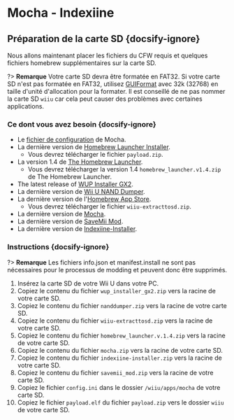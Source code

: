 # Mocha - Indexiine

## Préparation de la carte SD {docsify-ignore}

Nous allons maintenant placer les fichiers du CFW requis et quelques fichiers homebrew supplémentaires sur la carte SD.

?> **Remarque** Votre carte SD devra être formatée en FAT32. Si votre carte SD n'est pas formatée en FAT32, utilisez [GUIFormat](https://web.archive.org/web/20200930150014/http://www.ridgecrop.demon.co.uk/guiformat.exe) avec 32k (32768) en taille d'unité d'allocation pour la formater. Il est conseillé de ne pas nommer la carte SD `wiiu` car cela peut causer des problèmes avec certaines applications.

### Ce dont vous avez besoin {docsify-ignore}

- Le <a href="docs/files/config.ini" download>fichier de configuration</a> de Mocha.
- La dernière version de [Homebrew Launcher Installer](https://github.com/wiiu-env/homebrew_launcher_installer/releases/latest).
  - Vous devrez télécharger le fichier `payload.zip`.
- La version 1.4 de [The Homebrew Launcher](https://github.com/dimok789/homebrew_launcher/releases/tag/1.4).
  - Vous devrez télécharger la version 1.4 `homebrew_launcher.v1.4.zip` de The Homebrew Launcher.
- The latest release of [WUP Installer GX2](https://wiiubru.com/appstore/zips/wup_installer_gx2.zip).
- La dernière version de [Wii U NAND Dumper](https://github.com/koolkdev/wiiu-nanddumper/releases/latest).
- La dernière version de l'[Homebrew App Store](https://github.com/vgmoose/hbas/releases/latest).
  - Vous devrez télécharger le fichier `wiiu-extracttosd.zip`.
- La dernière version de [Mocha](https://www.wiiubru.com/appstore/zips/mocha.zip).
- La dernière version de <a href="docs/files/SaveMii_Mod.zip" download>SaveMii Mod</a>.
- La dernière version de [Indexiine-Installer](https://github.com/GaryOderNichts/indexiine-installer/releases/latest).

### Instructions {docsify-ignore}

?> **Remarque** Les fichiers info.json et manifest.install ne sont pas nécessaires pour le processus de modding et peuvent donc être supprimés.

1. Insérez la carte SD de votre Wii U dans votre PC.
1. Copiez le contenu du fichier `wup_installer_gx2.zip` vers la racine de votre carte SD.
1. Copiez le contenu du fichier `nanddumper.zip` vers la racine de votre carte SD.
1. Copiez le contenu du fichier `wiiu-extracttosd.zip` vers la racine de votre carte SD.
1. Copiez le contenu du fichier `homebrew_launcher.v.1.4.zip` vers la racine de votre carte SD.
1. Copiez le contenu du fichier `mocha.zip` vers la racine de votre carte SD.
1. Copiez le contenu du fichier `indexiine-installer.zip` vers la racine de votre carte SD.
1. Copiez le contenu du fichier `savemii_mod.zip` vers la racine de votre carte SD.
1. Copiez le fichier `config.ini` dans le dossier `/wiiu/apps/mocha` de votre carte SD.
1. Copiez le fichier `payload.elf` du fichier `payload.zip` vers le dossier `wiiu` de votre carte SD.
